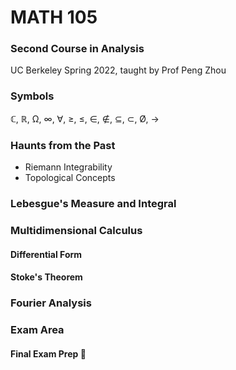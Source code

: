 # MATH 105
### Second Course in Analysis
UC Berkeley Spring 2022, taught by Prof Peng Zhou

### Symbols
ℂ, ℝ, Ω, ∞, ∀, ≥, ≤, ∈, ∉, ⊆, ⊂, Ø, →

### Haunts from the Past
- Riemann Integrability
- Topological Concepts

### Lebesgue's Measure and Integral

### Multidimensional Calculus
#### Differential Form
#### Stoke's Theorem

### Fourier Analysis

### Exam Area

#### Final Exam Prep 😤
